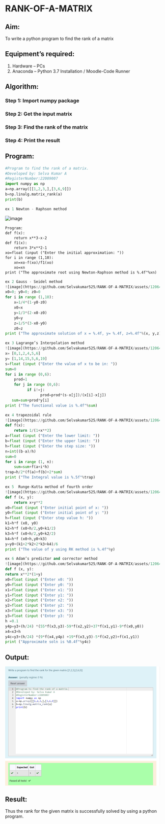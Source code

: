 # RANK-OF-A-MATRIX

## Aim:
To write a python program to find the rank of a matrix

## Equipment’s required:
1. 	Hardware – PCs
2. 	Anaconda – Python 3.7 Installation / Moodle-Code Runner

## Algorithm:

### Step 1: Import numpy package
### Step 2: Get the input matrix
### Step 3: Find the rank of the matrix
### Step 4: Print the result

## Program:
```python
#Program to find the rank of a matrix.
#Developed by: Selva Kumar A
#RegisterNumber:22009007
import numpy as np
a=np.array([[1,2,3,],[3,6,9]])
b=np.linalg.matrix_rank(a)
print(b)
```
~~~ python
ex 1 Newton - Raphson method
~~~
![image](https://github.com/Selvakumar525/RANK-OF-A-MATRIX/assets/120643262/587741a0-a420-4c65-8ca7-71bdf7156eac)
~~~
Program:
def f(x):
    return x**3-x-2
def f1(x):
    return 3*x**2-1
xo=float (input ("Enter the initial approximation: "))
for i in range (1,10):
    xn=xo-f(xo)/f1(xo)
    xo=xn
print ("The approximate root using Newton-Raphson method is %.4f"%xn)
~~~
~~~ python
ex 2 Gauss - Seidel method
![image](https://github.com/Selvakumar525/RANK-OF-A-MATRIX/assets/120643262/272ddae4-771c-4837-a8ed-f2b27c860613)
x0=0; y0=0; z0=0
for i in range (1,10):
    x=1/4*(1-y0-z0)
    x0=x
    y=1/3*(2-x0-z0)
    y0=y
    z=1/5*(3-x0-y0)
    z0=z
print ("The approximate solution of x = %.4f, y= %.4f, z=%.4f"%(x, y,z))
~~~
~~~ python
ex 3 Lagrange’s Interpolation method
![image](https://github.com/Selvakumar525/RANK-OF-A-MATRIX/assets/120643262/f205bd83-723d-4f2e-b72b-413640bcf901)
x= [0,1,2,4,5,6]
y= [1,14,15,5,6,19]
s=float (input ("Enter the value of x to be in: "))
sum=0
for i in range (0,6):
    prod=1
    for j in range (0,6):
          if i!=j:
                prod=prod*(s-x[j])/(x[i]-x[j])
   sum=sum+prod*y[i]
print ("The functional value is %.4f"%sum)
~~~
~~~ python
ex 4 trapezoidal rule
![image](https://github.com/Selvakumar525/RANK-OF-A-MATRIX/assets/120643262/426d825e-ed10-434d-91ca-4453c46ef24b)
def f(x):
    return 1/(1+x**2)
a=float (input ("Enter the lower limit: "))
b=float (input ("Enter the upper limit: "))
h=float (input ("Enter the step size: "))
n=int((b-a)/h)
sum=0
for i in range (1, n):
    sum=sum+f(a+i*h)
trap=h/2*(f(a)+f(b)+2*sum)
print ("The Integral value is %.5f"%trap)
~~~
~~~ python
ex 5  Runge-Kutta method of fourth order
![image](https://github.com/Selvakumar525/RANK-OF-A-MATRIX/assets/120643262/0861a72d-aa19-436d-9b2c-d1411d1fa5b1)
def f (x, y):
    return x+y**2
x0=float (input ("Enter initial point of x: "))
y0=float (input ("Enter initial point of y: "))
h=float (input ("Enter step value h: "))
k1=h*f (x0, y0)
k2=h*f (x0+h/2,y0+k1/2)
k3=h*f (x0+h/2,y0+k2/2)
k4=h*f (x0+h,y0+k3)
y=y0+(k1+2*k2+2*k3+k4)/6
print ("The value of y using RK method is %.4f"%y)
~~~
~~~ python
ex 6 Adam’s predictor and corrector method
![image](https://github.com/Selvakumar525/RANK-OF-A-MATRIX/assets/120643262/704f59d5-d47e-49ba-ae09-79520d2f7ebe)
def f (x, y):
return x**2*(1+y)
x0=float (input ("Enter x0: "))
y0=float (input ("Enter y0: "))
x1=float (input ("Enter x1: "))
y1=float (input ("Enter y1: "))
x2=float (input ("Enter x2: "))
y2=float (input ("Enter y2: "))
x3=float (input ("Enter x3: "))
y3=float (input ("Enter y3: "))
h =0.1
y4p=y3+(h/24) *(55*f(x3,y3)-59*f(x2,y2)+37*f(x1,y1)-9*f(x0,y0))
x4=x3+h
y4c=y3+(h/24) *(9*f(x4,y4p) +19*f(x3,y3)-5*f(x2,y2)+f(x1,y1))
print ("Approximate soln is %0.4f"%y4c)
~~~

## Output:
![](Rank%20of%20a%20matrix.png)

## Result:
Thus the rank for the given matrix is successfully solved by  using a python program.
